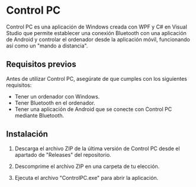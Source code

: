 # Control PC
Control PC es una aplicación de Windows creada con WPF y C# en Visual Studio que permite establecer una conexión Bluetooth con una aplicación de Android y controlar el ordenador desde la aplicación móvil, funcionando así como un "mando a distancia".

## Requisitos previos
Antes de utilizar Control PC, asegúrate de que cumples con los siguientes requisitos:

* Tener un ordenador con Windows.
* Tener Bluetooth en el ordenador.
* Tener una aplicación de Android que se conecte con Control PC mediante Bluetooth.

## Instalación

1. Descarga el archivo ZIP de la última versión de Control PC desde el apartado de "Releases" del repositorio.

2. Descomprime el archivo ZIP en una carpeta de tu elección.

3. Ejecuta el archivo "ControlPC.exe" para abrir la aplicación.
